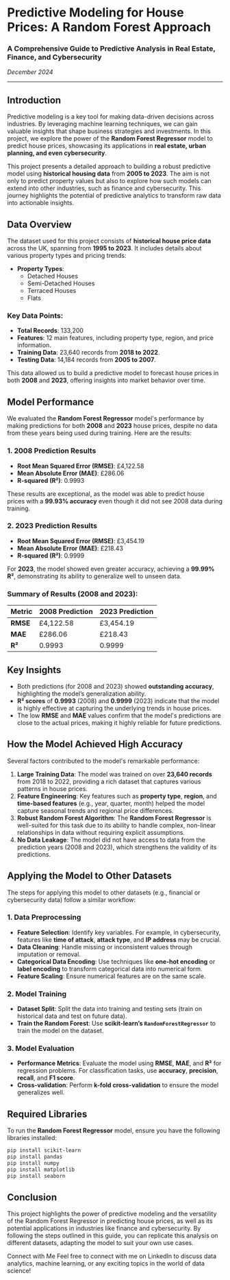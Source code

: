 # Predictive Modeling for House Prices: A Random Forest Approach

### A Comprehensive Guide to Predictive Analysis in Real Estate, Finance, and Cybersecurity

*December 2024*

---

## Introduction

Predictive modeling is a key tool for making data-driven decisions across industries. By leveraging machine learning techniques, we can gain valuable insights that shape business strategies and investments. In this project, we explore the power of the **Random Forest Regressor** model to predict house prices, showcasing its applications in **real estate, urban planning, and even cybersecurity**.

This project presents a detailed approach to building a robust predictive model using **historical housing data** from **2005 to 2023**. The aim is not only to predict property values but also to explore how such models can extend into other industries, such as finance and cybersecurity. This journey highlights the potential of predictive analytics to transform raw data into actionable insights.

## Data Overview

The dataset used for this project consists of **historical house price data** across the UK, spanning from **1995 to 2023**. It includes details about various property types and pricing trends:

- **Property Types**:
  - Detached Houses
  - Semi-Detached Houses
  - Terraced Houses
  - Flats

### Key Data Points:
- **Total Records**: 133,200
- **Features**: 12 main features, including property type, region, and price information.
- **Training Data**: 23,640 records from **2018 to 2022**.
- **Testing Data**: 14,184 records from **2005 to 2007**.

This data allowed us to build a predictive model to forecast house prices in both **2008** and **2023**, offering insights into market behavior over time.

## Model Performance

We evaluated the **Random Forest Regressor** model's performance by making predictions for both **2008** and **2023** house prices, despite no data from these years being used during training. Here are the results:

### 1. **2008 Prediction Results**
   - **Root Mean Squared Error (RMSE)**: £4,122.58
   - **Mean Absolute Error (MAE)**: £286.06
   - **R-squared (R²)**: 0.9993

   These results are exceptional, as the model was able to predict house prices with a **99.93% accuracy** even though it did not see 2008 data during training.

### 2. **2023 Prediction Results**
   - **Root Mean Squared Error (RMSE)**: £3,454.19
   - **Mean Absolute Error (MAE)**: £218.43
   - **R-squared (R²)**: 0.9999

   For **2023**, the model showed even greater accuracy, achieving a **99.99% R²**, demonstrating its ability to generalize well to unseen data.

### Summary of Results (2008 and 2023):

| Metric               | 2008 Prediction  | 2023 Prediction  |
|----------------------|------------------|------------------|
| **RMSE**             | £4,122.58        | £3,454.19        |
| **MAE**              | £286.06          | £218.43          |
| **R²**               | 0.9993           | 0.9999           |

## Key Insights

- Both predictions (for 2008 and 2023) showed **outstanding accuracy**, highlighting the model’s generalization ability.
- **R² scores** of **0.9993** (2008) and **0.9999** (2023) indicate that the model is highly effective at capturing the underlying trends in house prices.
- The low **RMSE** and **MAE** values confirm that the model's predictions are close to the actual prices, making it highly reliable for future predictions.

## How the Model Achieved High Accuracy

Several factors contributed to the model's remarkable performance:

1. **Large Training Data**: The model was trained on over **23,640 records** from 2018 to 2022, providing a rich dataset that captures various patterns in house prices.
2. **Feature Engineering**: Key features such as **property type**, **region**, and **time-based features** (e.g., year, quarter, month) helped the model capture seasonal trends and regional price differences.
3. **Robust Random Forest Algorithm**: The **Random Forest Regressor** is well-suited for this task due to its ability to handle complex, non-linear relationships in data without requiring explicit assumptions.
4. **No Data Leakage**: The model did not have access to data from the prediction years (2008 and 2023), which strengthens the validity of its predictions.

## Applying the Model to Other Datasets

The steps for applying this model to other datasets (e.g., financial or cybersecurity data) follow a similar workflow:

### 1. **Data Preprocessing**
   - **Feature Selection**: Identify key variables. For example, in cybersecurity, features like **time of attack**, **attack type**, and **IP address** may be crucial.
   - **Data Cleaning**: Handle missing or inconsistent values through imputation or removal.
   - **Categorical Data Encoding**: Use techniques like **one-hot encoding** or **label encoding** to transform categorical data into numerical form.
   - **Feature Scaling**: Ensure numerical features are on the same scale.

### 2. **Model Training**
   - **Dataset Split**: Split the data into training and testing sets (train on historical data and test on future data).
   - **Train the Random Forest**: Use **scikit-learn’s `RandomForestRegressor`** to train the model on the dataset.

### 3. **Model Evaluation**
   - **Performance Metrics**: Evaluate the model using **RMSE**, **MAE**, and **R²** for regression problems. For classification tasks, use **accuracy**, **precision**, **recall**, and **F1 score**.
   - **Cross-validation**: Perform **k-fold cross-validation** to ensure the model generalizes well.

## Required Libraries

To run the **Random Forest Regressor** model, ensure you have the following libraries installed:

```bash
pip install scikit-learn
pip install pandas
pip install numpy
pip install matplotlib
pip install seaborn
```

## Conclusion
This project highlights the power of predictive modeling and the versatility of the Random Forest Regressor in predicting house prices, as well as its potential applications in industries like finance and cybersecurity. By following the steps outlined in this guide, you can replicate this analysis on different datasets, adapting the model to suit your own use cases.

Connect with Me
Feel free to connect with me on LinkedIn to discuss data analytics, machine learning, or any exciting topics in the world of data science!
